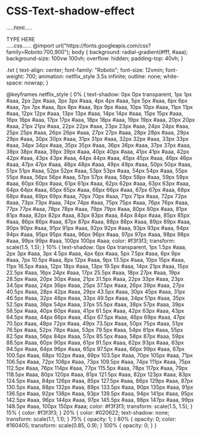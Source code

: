 # CSS-Text-shadow-effect
.....html.....
<!DOCTYPE html>
<html>
  <head>
    <meta charset="utf-8">
    <meta name="viewport" content="width=device-width">
    <title>repl.it</title>
    <link href="style.css" rel="stylesheet" type="text/css" />
  </head>
  <body>
    <script src="script.js"></script>
    <div class="txt" contenteditable="true">
  TYPE HERE
</div>
  </body>
</html>
.....css......
@import url("https://fonts.googleapis.com/css?family=Roboto:700,900");
body {
  background: radial-gradient(#fff, #aaa);
  background-size: 100vw 100vh;
  overflow: hidden;
  padding-top: 40vh;
}

.txt {
  text-align: center;
  font-family: "Roboto";
  font-size: 12vmin;
  font-weight: 700;
  animation: netflix_style 3.5s infinite;
  outline: none;
  white-space: nowrap;
}

@keyframes netflix_style {
  0% {
    text-shadow: 0px 0px transparent, 1px 1px #aaa, 2px 2px #aaa, 3px 3px #aaa, 4px 4px #aaa, 5px 5px #aaa, 6px 6px #aaa, 7px 7px #aaa, 8px 8px #aaa, 9px 9px #aaa, 10px 10px #aaa, 11px 11px #aaa, 12px 12px #aaa, 13px 13px #aaa, 14px 14px #aaa, 15px 15px #aaa, 16px 16px #aaa, 17px 17px #aaa, 18px 18px #aaa, 19px 19px #aaa, 20px 20px #aaa, 21px 21px #aaa, 22px 22px #aaa, 23px 23px #aaa, 24px 24px #aaa, 25px 25px #aaa, 26px 26px #aaa, 27px 27px #aaa, 28px 28px #aaa, 29px 29px #aaa, 30px 30px #aaa, 31px 31px #aaa, 32px 32px #aaa, 33px 33px #aaa, 34px 34px #aaa, 35px 35px #aaa, 36px 36px #aaa, 37px 37px #aaa, 38px 38px #aaa, 39px 39px #aaa, 40px 40px #aaa, 41px 41px #aaa, 42px 42px #aaa, 43px 43px #aaa, 44px 44px #aaa, 45px 45px #aaa, 46px 46px #aaa, 47px 47px #aaa, 48px 48px #aaa, 49px 49px #aaa, 50px 50px #aaa, 51px 51px #aaa, 52px 52px #aaa, 53px 53px #aaa, 54px 54px #aaa, 55px 55px #aaa, 56px 56px #aaa, 57px 57px #aaa, 58px 58px #aaa, 59px 59px #aaa, 60px 60px #aaa, 61px 61px #aaa, 62px 62px #aaa, 63px 63px #aaa, 64px 64px #aaa, 65px 65px #aaa, 66px 66px #aaa, 67px 67px #aaa, 68px 68px #aaa, 69px 69px #aaa, 70px 70px #aaa, 71px 71px #aaa, 72px 72px #aaa, 73px 73px #aaa, 74px 74px #aaa, 75px 75px #aaa, 76px 76px #aaa, 77px 77px #aaa, 78px 78px #aaa, 79px 79px #aaa, 80px 80px #aaa, 81px 81px #aaa, 82px 82px #aaa, 83px 83px #aaa, 84px 84px #aaa, 85px 85px #aaa, 86px 86px #aaa, 87px 87px #aaa, 88px 88px #aaa, 89px 89px #aaa, 90px 90px #aaa, 91px 91px #aaa, 92px 92px #aaa, 93px 93px #aaa, 94px 94px #aaa, 95px 95px #aaa, 96px 96px #aaa, 97px 97px #aaa, 98px 98px #aaa, 99px 99px #aaa, 100px 100px #aaa;
    color: #f3f3f3;
    transform: scale(1.5, 1.5);
  }
  10% {
    text-shadow: 0px 0px transparent, 1px 1.5px #aaa, 2px 3px #aaa, 3px 4.5px #aaa, 4px 6px #aaa, 5px 7.5px #aaa, 6px 9px #aaa, 7px 10.5px #aaa, 8px 12px #aaa, 9px 13.5px #aaa, 10px 15px #aaa, 11px 16.5px #aaa, 12px 18px #aaa, 13px 19.5px #aaa, 14px 21px #aaa, 15px 22.5px #aaa, 16px 24px #aaa, 17px 25.5px #aaa, 18px 27px #aaa, 19px 28.5px #aaa, 20px 30px #aaa, 21px 31.5px #aaa, 22px 33px #aaa, 23px 34.5px #aaa, 24px 36px #aaa, 25px 37.5px #aaa, 26px 39px #aaa, 27px 40.5px #aaa, 28px 42px #aaa, 29px 43.5px #aaa, 30px 45px #aaa, 31px 46.5px #aaa, 32px 48px #aaa, 33px 49.5px #aaa, 34px 51px #aaa, 35px 52.5px #aaa, 36px 54px #aaa, 37px 55.5px #aaa, 38px 57px #aaa, 39px 58.5px #aaa, 40px 60px #aaa, 41px 61.5px #aaa, 42px 63px #aaa, 43px 64.5px #aaa, 44px 66px #aaa, 45px 67.5px #aaa, 46px 69px #aaa, 47px 70.5px #aaa, 48px 72px #aaa, 49px 73.5px #aaa, 50px 75px #aaa, 51px 76.5px #aaa, 52px 78px #aaa, 53px 79.5px #aaa, 54px 81px #aaa, 55px 82.5px #aaa, 56px 84px #aaa, 57px 85.5px #aaa, 58px 87px #aaa, 59px 88.5px #aaa, 60px 90px #aaa, 61px 91.5px #aaa, 62px 93px #aaa, 63px 94.5px #aaa, 64px 96px #aaa, 65px 97.5px #aaa, 66px 99px #aaa, 67px 100.5px #aaa, 68px 102px #aaa, 69px 103.5px #aaa, 70px 105px #aaa, 71px 106.5px #aaa, 72px 108px #aaa, 73px 109.5px #aaa, 74px 111px #aaa, 75px 112.5px #aaa, 76px 114px #aaa, 77px 115.5px #aaa, 78px 117px #aaa, 79px 118.5px #aaa, 80px 120px #aaa, 81px 121.5px #aaa, 82px 123px #aaa, 83px 124.5px #aaa, 84px 126px #aaa, 85px 127.5px #aaa, 86px 129px #aaa, 87px 130.5px #aaa, 88px 132px #aaa, 89px 133.5px #aaa, 90px 135px #aaa, 91px 136.5px #aaa, 92px 138px #aaa, 93px 139.5px #aaa, 94px 141px #aaa, 95px 142.5px #aaa, 96px 144px #aaa, 97px 145.5px #aaa, 98px 147px #aaa, 99px 148.5px #aaa, 100px 150px #aaa;
    color: #f3f3f3;
    transform: scale(1.5, 1.5);
  }
  15% {
    color: #f3f3f3;
  }
  20% {
    color: #020622;
    text-shadow: none;
    transform: scale(1.1, 1.1);
  }
  75% {
    opacity: 1;
  }
  80% {
    opacity: 0;
    color: #160405;
    transform: scale(0.85, 0.9);
  }
  100% {
    opacity: 0;
  }
}

